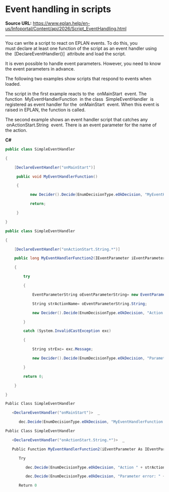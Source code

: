 # Event handling in scripts

**Source URL:** https://www.eplan.help/en-us/Infoportal/Content/api/2026/Script_EventHandling.html

---

You can write a script to react on EPLAN events. To do this, you must declare at least one function of the script as an event handler using the  [DeclareEventHandler()]  attribute and load the script.

It is even possible to handle event parameters. However, you need to know the event parameters in advance.

The following two examples show scripts that respond to events when loaded.

The script in the first example reacts to the  onMainStart  event. The function  MyEventHandlerFunction  in the class  SimpleEventHandler  is registered as event handler for the  onMainStart  event. When this event is raised in EPLAN, the function is called.

The second example shows an event handler script that catches any  onActionStart.String  event. There is an event parameter for the name of the action.

**C#**
```csharp
public class SimpleEventHandler

{

    [DeclareEventHandler("onMainStart")]

     public void MyEventHandlerFunction()

     {

           new Decider().Decide(EnumDecisionType.eOkDecision, "MyEventHandlerFunction was called!","SimpleEventHandler", EnumDecisionReturn.eOK, EnumDecisionReturn.eOK);

           return;

     }

} 

public class SimpleEventHandler

{

    [DeclareEventHandler("onActionStart.String.*")]

    public long MyEventHandlerFunction2(IEventParameter iEventParameter)

    {

        try

        {

            EventParameterString oEventParameterString= new EventParameterString(iEventParameter);

            String strActionName= oEventParameterString.String;

            new Decider().Decide(EnumDecisionType.eOkDecision, "Action " + strActionName + " was started!","MyEventHandler", EnumDecisionReturn.eOK, EnumDecisionReturn.eOK);

        }

        catch (System.InvalidCastException exc)

        {

            String strExc= exc.Message;

            new Decider().Decide(EnumDecisionType.eOkDecision, "Parameter error: " + strExc, "MyEventHandler", EnumDecisionReturn.eOK, EnumDecisionReturn.eOK);

        }

        return 0;

    }

}

Public Class SimpleEventHandler

   <DeclareEventHandler("onMainStart")>  _

      dec.Decide(EnumDecisionType.eOkDecision, "MyEventHandlerFunction was called!", "SimpleEventHandler", EnumDecisionReturn.eOK, EnumDecisionReturn.eOK)

Public Class SimpleEventHandler

   <DeclareEventHandler("onActionStart.String.*")>  _

   Public Function MyEventHandlerFunction2(iEventParameter As IEventParameter) As Long

      Try

         dec.Decide(EnumDecisionType.eOkDecision, "Action " + strActionName + " was started!", "MyEventHandler", EnumDecisionReturn.eOK, EnumDecisionReturn.eOK)

         dec.Decide(EnumDecisionType.eOkDecision, "Parameter error: " + strExc, "MyEventHandler", EnumDecisionReturn.eOK, EnumDecisionReturn.eOK)

      Return 0
```
